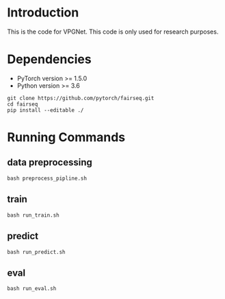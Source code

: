 # Introduction
This is the code for VPGNet. This code is only used for research purposes.


# Dependencies
- PyTorch version >= 1.5.0
- Python version >= 3.6

```
git clone https://github.com/pytorch/fairseq.git
cd fairseq 
pip install --editable ./
``` 

# Running Commands
## data preprocessing
```
bash preprocess_pipline.sh
```

## train
```
bash run_train.sh
```

## predict
```
bash run_predict.sh
```

## eval
```
bash run_eval.sh
```
